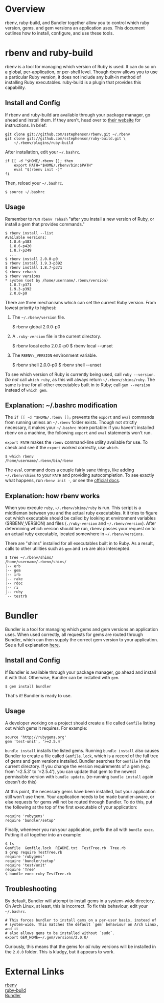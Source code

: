 Overview
========

rbenv, ruby-build, and Bundler together allow you to control which ruby
version, gems, and gem versions an application uses. This document outlines how
to install, configure, and use these tools.

rbenv and ruby-build
====================

rbenv is a tool for managing which version of Ruby is used. It can do so on a
global, per-application, or per-shell level. Though rbenv allows you to use a
particular Ruby version, it does not include any built-in method of installing
Ruby executables. ruby-build is a plugin that provides this capability.

Install and Config
------------------

If rbenv and ruby-build are available through your package manager, go ahead
and install them. If they aren't, head over to [their
website][rbenv] for instructions. In brief:

    git clone git://github.com/sstephenson/rbenv.git ~/.rbenv
    git clone git://github.com/sstephenson/ruby-build.git \
        ~/.rbenv/plugins/ruby-build

After installation, edit your `~/.bashrc`.

    if [[ -d "$HOME/.rbenv ]]; then
        export PATH="$HOME/.rbenv/bin:$PATH"
        eval "$(rbenv init -)"
    fi

Then, reload your `~/.bashrc`.

    $ source ~/.bashrc

Usage
-----

Remember to run `rbenv rehash` "after you install a new version of Ruby, or
install a gem that provides commands."

    $ rbenv install --list
    Available versions:
      1.8.6-p383
      1.8.6-p420
      1.8.7-p249
      ...
    $ rbenv install 2.0.0-p0
    $ rbenv install 1.9.3-p392
    $ rbenv install 1.8.7-p371
    $ rbenv rehash
    $ rbenv versions
    * system (set by /home/username/.rbenv/version)
      1.8.7-p371
      1.9.3-p392
      2.0.0-p0

There are three mechanisms which can set the current Ruby version. From lowest
priority to highest:

1. The `~/.rbenv/version` file.

    $ rbenv global 2.0.0-p0

2. A `.ruby-version` file in the current directory.

    $ rbenv local echo 2.0.0-p0
    $ rbenv local --unset

3. The `RBENV\_VERSION` environment variable.

    $ rbenv shell 2.0.0-p0
    $ rbenv shell --unset

To see which version of Ruby is currently being used, call `ruby --version`.
*Do not* call `which ruby`, as this will always return `~/.rbenv/shims/ruby`.
The same is true for all other executables built in to Ruby; call `gem
--version` instead of `which gem`.

Explanation: ~/.bashrc modification
-----------------------------------

The `if [[ -d "$HOME/.rbenv ]];` prevents the `export` and `eval` commands from
running unless an `~/.rbenv` folder exists. Though not strictly necessary, it
makes your `~/.bashrc` more portable: if you haven't installed rbenv on a
machine, the following `export` and `eval` statements won't run.

`export PATH` makes the `rbenv` command-line utility available for use. To
check and see if the `export` worked correctly, use `which`.

    $ which rbenv
    /home/username/.rbenv/bin/rbenv

The `eval` command does a couple fairly sane things, like adding
`~/.rbenv/shims` to your `PATH` and providing autocompletion. To see exactly
what happens, run `rbenv init -`, or see the [official docs][rbenv].

Explanation: how rbenv works
----------------------------

When you execute `ruby`, `~/.rbenv/shims/ruby` is run. This script is a
middleman between you and the actual ruby executables. It  it tries to figure
out which executable should be called by looking at environment variables
($RBENV\_VERSION) and files (`./ruby-version` and `~/.rbenv/version`). After
determining which version should be run, rbenv passes your request on to an
actual ruby executable, located somewhere in `~/.rbenv/versions`.

There are "shims" installed for all executables built in to Ruby. As a result,
calls to other utilities such as `gem` and `irb` are also intercepted.

    $ tree ~/.rbenv/shims/
    /home/username/.rbenv/shims/
    |-- erb
    |-- gem
    |-- irb
    |-- rake
    |-- rdoc
    |-- ri
    |-- ruby
    `-- testrb

Bundler
=======

Bundler is a tool for managing which gems and gem versions an application uses.
When used correctly, all requests for gems are routed through Bundler, which
can then supply the correct gem version to your application. See a full
explanation [here](http://gembundler.com/v1.3/rationale.html).

Install and Config
------------------

If Bundler is available through your package manager, go ahead and install it
with that. Otherwise, Bundler can be installed with `gem`.

    $ gem install bundler

That's it! Bundler is ready to use.

Usage
-----

A developer working on a project should create a file called `Gemfile` listing
out which gems it requires. For example:

    source 'http://rubygems.org'
    gem 'test-unit', '>=2.5.4'

`bundle install` installs the listed gems. Running `bundle install` also causes
Bundler to create a file called `Gemfile.lock`, which is a record of the full
tree of gems and gem versions installed. Bundler searches for `Gemfile` in the
current directory. If you change the version requirements of a gem (e.g. from
'=2.5.3' to '=2.5.4'), you can update that gem to the newest permissible
version with `bundle update`. (re-running `bundle install` again doesn't do
this) 

At this point, the necessary gems have been installed, but your application
still won't use them. Your application needs to be made bundler-aware, or else
requests for gems will not be routed through Bundler. To do this, put the
following at the top of the first executable of your application:

    require 'rubygems'
    require 'bundler/setup'

Finally, whenever you run your application, prefix the all with `bundle exec`.
Putting it all together into an example:

    $ ls
    Gemfile  Gemfile.lock  README.txt  TestTree.rb  Tree.rb
    $ grep require TestTree.rb
    require 'rubygems'
    require 'bundler/setup'
    require 'test/unit'
    require 'Tree'
    $ bundle exec ruby TestTree.rb

Troubleshooting
---------------

By default, Bundler will attempt to install gems in a system-wide directory. On
Arch Linux, at least, this is incorrect. To fix this behaviour, edit your
`~/.bashrc`.

    # This forces bundler to install gems on a per-user basis, instead of
    # system-wide. This matches the default `gem` behaviour on Arch Linux, and it
    # also allows gems to be installed without `sudo`.
    export GEM_HOME=~/.gem/versions/2.0.0/

Curiously, this means that the gems for _all_ ruby versions will be installed
in the `2.0.0` folder. This is kludgy, but it appears to work.

External Links
==============

[rbenv][]  
[ruby-build][]  
[Bundler][]  

[rbenv]: http://rbenv.org/
[ruby-build]: https://github.com/sstephenson/ruby-build  
[Bundler]: http://gembundler.com/  
